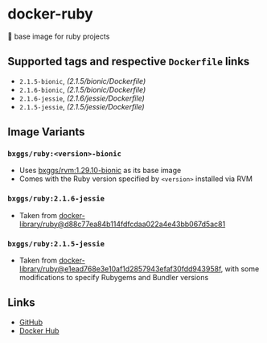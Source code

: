 # docker-ruby

💎 base image for ruby projects

## Supported tags and respective `Dockerfile` links

* `2.1.5-bionic`, _(2.1.5/bionic/Dockerfile)_
* `2.1.6-bionic`, _(2.1.5/bionic/Dockerfile)_
* `2.1.6-jessie`, _(2.1.6/jessie/Dockerfile)_
* `2.1.5-jessie`, _(2.1.5/jessie/Dockerfile)_

## Image Variants

### `bxggs/ruby:<version>-bionic`

* Uses [bxggs/rvm:1.29.10-bionic][docker-rvm] as its base image
* Comes with the Ruby version specified by `<version>` installed via RVM

### `bxggs/ruby:2.1.6-jessie`

* Taken from [docker-library/ruby@d88c77ea84b114fdfcdaa022a4e43bb067d5ac81][docker-libary-ruby-216]

### `bxggs/ruby:2.1.5-jessie`

* Taken from [docker-library/ruby@e1ead768e3e10af1d2857943efaf30fdd943958f][docker-libary-ruby-215], with some modifications to specify Rubygems and Bundler versions

## Links

* [GitHub][github]
* [Docker Hub][dockerhub]

[docker-rvm]: https://hub.docker.com/r/bxggs/rvm
[docker-libary-ruby-216]: https://github.com/docker-library/ruby/commit/d88c77ea84b114fdfcdaa022a4e43bb067d5ac81
[docker-libary-ruby-215]: https://github.com/docker-library/ruby/commit/e1ead768e3e10af1d2857943efaf30fdd943958f
[github]: https://github.com/b-ggs/docker-ruby
[dockerhub]: https://hub.docker.com/r/bxggs/ruby
